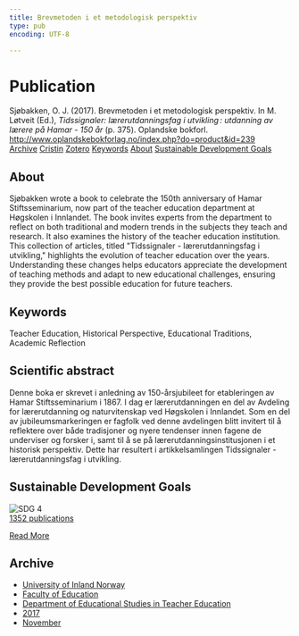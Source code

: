 ```yaml
---
title: Brevmetoden i et metodologisk perspektiv
type: pub
encoding: UTF-8

---
```

<h1>Publication</h1>
<article id="csl-bib-container-J6PZBR9L" class="csl-bib-container">
  <div class="csl-bib-body"> <div class="csl-entry">Sjøbakken, O. J. (2017). Brevmetoden i et metodologisk perspektiv. In M. Løtveit (Ed.), <i>Tidssignaler: lærerutdanningsfag i utvikling : utdanning av lærere på Hamar - 150 år</i> (p. 375). Oplandske bokforl. <a href="http://www.oplandskebokforlag.no/index.php?do=product&#38;id=239">http://www.oplandskebokforlag.no/index.php?do=product&#38;id=239</a></div> </div>
  <div class="csl-bib-buttons">
    <a href="#taxonomy-article-J6PZBR9L" alt="archive" class="csl-bib-button">Archive</a>
    <a href="https://app.cristin.no/results/show.jsf?id=1519612" alt="Cristin" class="csl-bib-button">Cristin</a>
    <a href="http://zotero.org/groups/5881554/items/J6PZBR9L" alt="Zotero" class="csl-bib-button">Zotero</a>
    <a href="#keywords-article-J6PZBR9L" alt="keywords" class="csl-bib-button">Keywords</a>
    <a href="#about-article-J6PZBR9L" alt="about_pub" class="csl-bib-button">About</a>
    <a href="#sdg-article-J6PZBR9L" alt="sdg" class="csl-bib-button">Sustainable Development Goals</a>
  </div>
  <div id="csl-bib-meta-container-J6PZBR9L"></div>
</article>
<div id="csl-bib-meta-J6PZBR9L" class="csl-bib-meta">
  <article id="about-article-J6PZBR9L" class="about_pub-article">
    <h1>About</h1>
    Sjøbakken wrote a book to celebrate the 150th anniversary of Hamar Stiftsseminarium, now part of the teacher education department at Høgskolen i Innlandet. The book invites experts from the department to reflect on both traditional and modern trends in the subjects they teach and research. It also examines the history of the teacher education institution. This collection of articles, titled "Tidssignaler - lærerutdanningsfag i utvikling," highlights the evolution of teacher education over the years. Understanding these changes helps educators appreciate the development of teaching methods and adapt to new educational challenges, ensuring they provide the best possible education for future teachers.
  </article>
  <article id="keywords-article-J6PZBR9L" class="keywords-article">
    <h1>Keywords</h1>
    Teacher Education, Historical Perspective, Educational Traditions, Academic Reflection
  </article>
  <article id="abstract-article-J6PZBR9L" class="abstract-article">
    <h1>Scientific abstract</h1>
    Denne boka er skrevet i anledning av 150-årsjubileet for etableringen av Hamar Stiftsseminarium i 1867. I dag er lærerutdanningen en del av Avdeling for lærerutdanning og naturvitenskap ved Høgskolen i Innlandet. Som en del av jubileumsmarkeringen er fagfolk ved denne avdelingen blitt invitert til å reflektere over både tradisjoner og nyere tendenser innen fagene de underviser og forsker i, samt til å se på lærerutdanningsinstitusjonen i et historisk perspektiv. Dette har resultert i artikkelsamlingen Tidssignaler - lærerutdanningsfag i utvikling.
  </article>
  <article id="sdg-article-J6PZBR9L" class="sdg-article">
    <h1>Sustainable Development Goals</h1>
    <div class="sdg-container"><div id="sdg4" class="sdg">
        <img src="{{< params subfolder >}}images/sdg/sdg04_en.png" class="image" alt="SDG 4">
        <div class="sdg-overlay">
          <a href="/en/archive/?key=?sdg=4#archive" class="sdg-publication-count"><span>1352</span> publications</a>
          <p><a href="https://sdgs.un.org/goals/goal4" class="sdg-read-more">Read More</a></p>
        </div>
      </div></div>
  </article>
  <article id="taxonomy-article-J6PZBR9L" class="taxonomy-article">
    <h1>Archive</h1>
    <ul>
      <li>
        <a href="/en/archive/?key=3DCRN523">University of Inland Norway</a>
      </li>
      <li>
        <a href="/en/archive/?key=WYNZA47F">Faculty of Education</a>
      </li>
      <li>
        <a href="/en/archive/?key=BKPR6TE7">Department of Educational Studies in Teacher Education</a>
      </li>
      <li>
        <a href="/en/archive/?key=T3ZBNWHJ">2017</a>
      </li>
      <li>
        <a href="/en/archive/?key=HLGVPZRM">November</a>
      </li>
    </ul>
  </article>
</div>
